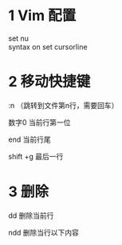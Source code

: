 # 1 Vim 配置
set nu                                                                      
syntax on
set cursorline
# 2 移动快捷键

:n （跳转到文件第n行，需要回车）

数字0 当前行第一位

end 当前行尾

shift +g 最后一行

# 3 删除

dd 删除当前行

ndd 删除当行以下内容

